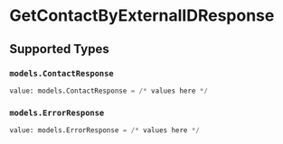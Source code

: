 # GetContactByExternalIDResponse


## Supported Types

### `models.ContactResponse`

```python
value: models.ContactResponse = /* values here */
```

### `models.ErrorResponse`

```python
value: models.ErrorResponse = /* values here */
```

